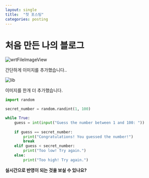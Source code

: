 ```yaml
---
layout: single 
title:  "첫 포스팅"
categories: posting
---
```


# 처음 만든 나의 블로그






![wrtFileImageView](../../images/2024-07-05-blog/wrtFileImageView.jpg)

간단하게 이미지를 추가했습니다..





![lib](../../images/2024-07-05-blog/lib.jpg)

이미지를 한개 더 추가했습니다.


```python
import random

secret_number = random.randint(1, 100)

while True:
    guess = int(input("Guess the number between 1 and 100: "))
    
    if guess == secret_number:
        print("Congratulations! You guessed the number!")
        break
    elif guess < secret_number:
        print("Too low! Try again.")
    else:
        print("Too high! Try again.")
```



**실시간으로 반영이 되는 것을 보실 수 있나요?**

